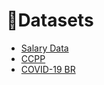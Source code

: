 # :cherries:Datasets
<!--ts-->
  * [Salary Data](https://www.kaggle.com/karthickveerakumar/salary-data-simple-linear-regression)
  * [CCPP](http://archive.ics.uci.edu/ml/datasets/Combined+Cycle+Power+Plant)
  * [COVID-19 BR](https://brasil.io/dataset/covid19/caso/?page=1)
<!--te-->
